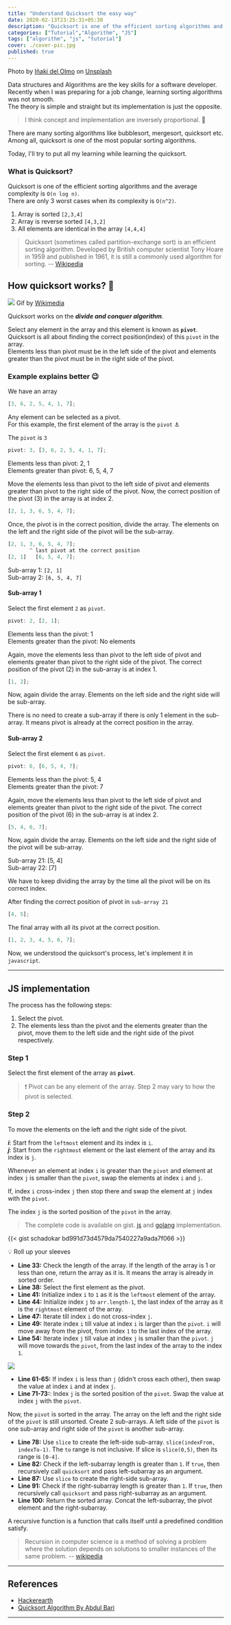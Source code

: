 ```yaml
---
title: "Understand Quicksort the easy way"
date: 2020-02-13T23:25:31+05:30
description: "Quicksort is one of the efficient sorting algorithms and the average complexity is `O(n log n)`."
categories: ["Tutorial","Algorithm", "JS"]
tags: ["algorithm", "js", "tutorial"]
cover: ./cover-pic.jpg
published: true
---
```


Photo by [Iñaki del Olmo](https://unsplash.com/@inakihxz?utm_source=unsplash&utm_medium=referral&utm_content=creditCopyText) on [Unsplash](https://unsplash.com/s/photos/bookshelf?utm_source=unsplash&utm_medium=referral&utm_content=creditCopyText)

Data structures and Algorithms are the key skills for a software developer. Recently when I was preparing for a job change, learning sorting algorithms was not smooth.  
The theory is simple and straight but its implementation is just the opposite.  

> I think concept and implementation are inversely proportional. 🤔

There are many sorting algorithms like bubblesort, mergesort, quicksort etc. Among all, quicksort is one of the most popular sorting algorithms.

Today, I'll try to put all my learning while learning the quicksort.  

### What is Quicksort?
Quicksort is one of the efficient sorting algorithms and the average complexity is `O(n log n)`.  
There are only 3 worst cases when its complexity is `O(n^2)`.

1. Array is sorted `[2,3,4]`
2. Array is reverse sorted `[4,3,2]`
3. All elements are identical in the array `[4,4,4]`

> Quicksort (sometimes called partition-exchange sort) is an efficient sorting algorithm. Developed by British computer scientist Tony Hoare in 1959 and published in 1961, it is still a commonly used algorithm for sorting. -- [Wikipedia](https://en.wikipedia.org/wiki/Quicksort)

## How quicksort works? :thinking:

![](Quicksort.gif)
Gif by [Wikimedia](https://commons.wikimedia.org/wiki/File:Quicksort.gif)

Quicksort works on the **_divide and conquer algorithm_**.

Select any element in the array and this element is known as **`pivot`**.  
Quicksort is all about finding the correct position(index) of this `pivot` in the array.  
Elements less than pivot must be in the left side of the pivot and elements greater than the pivot must be in the right side of the pivot.

### Example explains better :wink:

We have an array

```js
[3, 6, 2, 5, 4, 1, 7];
```

Any element can be selected as a pivot.  
For this example, the first element of the array is the `pivot` :anchor:

The `pivot` is `3`

```js
pivot: 3, [3, 6, 2, 5, 4, 1, 7];
```

Elements less than pivot: 2, 1  
Elements greater than pivot: 6, 5, 4, 7

Move the elements less than pivot to the left side of pivot and elements greater than pivot to the right side of the pivot.
Now, the correct position of the pivot (3) in the array is at index 2.

```js
[2, 1, 3, 6, 5, 4, 7];
```

Once, the pivot is in the correct position, divide the array. The elements on the left and the right side of the pivot will be the sub-array.

```js
[2, 1, 3, 6, 5, 4, 7];
       ^ last pivot at the correct position
[2, 1]   [6, 5, 4, 7];
```

Sub-array 1: `[2, 1]`  
Sub-array 2: `[6, 5, 4, 7]`

#### Sub-array 1

Select the first element `2` as `pivot`.

```js
pivot: 2, [2, 1];
```

Elements less than the pivot: 1  
Elements greater than the pivot: No elements

Again, move the elements less than pivot to the left side of pivot and elements greater than pivot to the right side of the pivot.
The correct position of the pivot (2) in the sub-array is at index 1.

```js
[1, 2];
```

Now, again divide the array. Elements on the left side and the right side will be sub-array.

There is no need to create a sub-array if there is only 1 element in the sub-array. It means pivot is already at the correct position in the array.

#### Sub-array 2

Select the first element `6` as `pivot`.

```js
pivot: 6, [6, 5, 4, 7];
```

Elements less than the pivot: 5, 4  
Elements greater than the pivot: 7

Again, move the elements less than pivot to the left side of pivot and elements greater than pivot to the right side of the pivot.
The correct position of the pivot (6) in the sub-array is at index 2.

```js
[5, 4, 6, 7];
```

Now, again divide the array. Elements on the left side and the right side of the pivot will be sub-array.

Sub-array 21: [5, 4]  
Sub-array 22: [7]

We have to keep dividing the array by the time all the pivot will be on its correct index.

After finding the correct position of pivot in `sub-array 21`

```js
[4, 5];
```

The final array with all its pivot at the correct position.

```js
[1, 2, 3, 4, 5, 6, 7];
```

Now, we understood the quicksort's process, let's implement it in `javascript`.

---

## JS implementation

The process has the following steps:

1. Select the pivot.
2. The elements less than the pivot and the elements greater than the pivot, move them to the left side and the right side of the pivot respectively.

### Step 1

Select the first element of the array as **`pivot`**.

> :exclamation: Pivot can be any element of the array. Step 2 may vary to how the pivot is selected.

### Step 2

To move the elements on the left and the right side of the pivot.

**_i_**: Start from the `leftmost` element and its index is `i`.  
**_j_**: Start from the `rightmost` element or the last element of the array and its index is `j`.

Whenever an element at index `i` is greater than the `pivot` and element at index `j` is smaller than the `pivot`, swap the elements at index `i` and `j`.

If, index `i` cross-index `j` then stop there and swap the element at `j` index with the `pivot`.

The index `j` is the sorted position of the `pivot` in the array.

> The complete code is available on gist. [js](https://gist.github.com/schadokar/bd991d73d4579da7540227a9ada7f066) and [golang](https://gist.github.com/schadokar/354a4a1114b29a83f633c5c8424145e0) implementation.

{{< gist schadokar bd991d73d4579da7540227a9ada7f066 >}}

:bulb: Roll up your sleeves

- **Line 33:** Check the length of the array. If the length of the array is 1 or less than one, return the array as it is. It means the array is already in sorted order.
- **Line 38:** Select the first element as the pivot.
- **Line 41:** Initialize index `i` to `1` as it is the `leftmost` element of the array.
- **Line 44:** Initialize index `j` to `arr.length-1`, the last index of the array as it is the `rightmost` element of the array.
- **Line 47:** Iterate till index `i` do not cross-index `j`.
- **Line 49:** Iterate index `i` till value at index `i` is larger than the `pivot`. `i` will move away from the pivot, from index `1` to the last index of the array.
- **Line 54:** Iterate index `j` till value at index `j` is smaller than the `pivot`. `j` will move towards the `pivot`, from the last index of the array to the index `1`.

![](asset1.png)

- **Line 61-65:** If index `i` is less than `j` (didn't cross each other), then swap the value at index `i` and at index `j`.
- **Line 71-73:**: Index `j` is the sorted position of the `pivot`. Swap the value at index `j` with the `pivot`.

Now, the `pivot` is sorted in the array. The array on the left and the right side of the `pivot` is still unsorted. Create 2 sub-arrays. A left side of the `pivot` is one sub-array and right side of the `pivot` is another sub-array.

- **Line 78:** Use `slice` to create the left-side sub-array. `slice(indexFrom, indexTo-1)`. The `to` range is not inclusive. If slice is `slice(0,5)`, then its range is `[0-4]`.
- **Line 82:** Check if the left-subarray length is greater than `1`. If `true`, then recursively call `quicksort` and pass left-subarray as an argument.
- **Line 87:** Use `slice` to create the right-side sub-array. 
- **Line 91:** Check if the right-subarray length is greater than `1`. If `true`, then recursively call `quicksort` and pass right-subarray as an argument.
- **Line 100:** Return the sorted array. Concat the left-subarray, the pivot element and the right-subarray.  

A recursive function is a function that calls itself until a predefined condition satisfy.

> Recursion in computer science is a method of solving a problem where the solution depends on solutions to smaller instances of the same problem. -- [wikipedia](https://en.wikipedia.org/wiki/Recursion_(computer_science))

---
## References

- [Hackerearth](https://www.hackerearth.com/practice/algorithms/sorting/quick-sort/tutorial/)
- [Quicksort Algorithm By Abdul Bari](https://www.youtube.com/watch?v=7h1s2SojIRw&t=440s)

---
